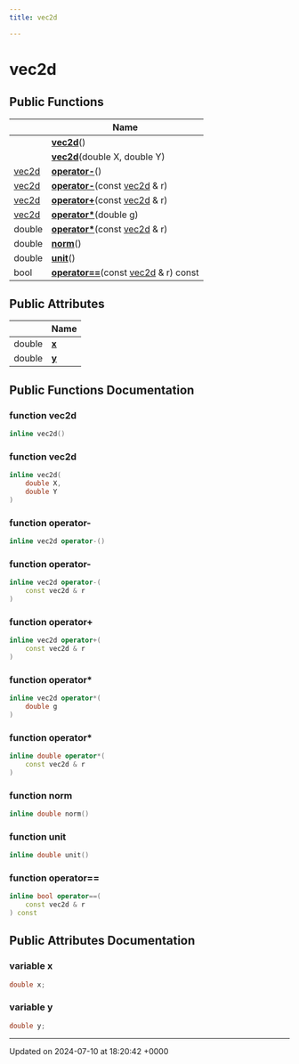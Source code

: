 ```yaml
---
title: vec2d

---
```


# vec2d





## Public Functions

|                | Name           |
| -------------- | -------------- |
| | **[vec2d](../Classes/classvec2d.md#function-vec2d)**() |
| | **[vec2d](../Classes/classvec2d.md#function-vec2d)**(double X, double Y) |
| [vec2d](../Classes/classvec2d.md) | **[operator-](../Classes/classvec2d.md#function-operator-)**() |
| [vec2d](../Classes/classvec2d.md) | **[operator-](../Classes/classvec2d.md#function-operator-)**(const [vec2d](../Classes/classvec2d.md) & r) |
| [vec2d](../Classes/classvec2d.md) | **[operator+](../Classes/classvec2d.md#function-operator+)**(const [vec2d](../Classes/classvec2d.md) & r) |
| [vec2d](../Classes/classvec2d.md) | **[operator*](../Classes/classvec2d.md#function-operator*)**(double g) |
| double | **[operator*](../Classes/classvec2d.md#function-operator*)**(const [vec2d](../Classes/classvec2d.md) & r) |
| double | **[norm](../Classes/classvec2d.md#function-norm)**() |
| double | **[unit](../Classes/classvec2d.md#function-unit)**() |
| bool | **[operator==](../Classes/classvec2d.md#function-operator==)**(const [vec2d](../Classes/classvec2d.md) & r) const |

## Public Attributes

|                | Name           |
| -------------- | -------------- |
| double | **[x](../Classes/classvec2d.md#variable-x)**  |
| double | **[y](../Classes/classvec2d.md#variable-y)**  |

## Public Functions Documentation

### function vec2d

```cpp
inline vec2d()
```


### function vec2d

```cpp
inline vec2d(
    double X,
    double Y
)
```


### function operator-

```cpp
inline vec2d operator-()
```


### function operator-

```cpp
inline vec2d operator-(
    const vec2d & r
)
```


### function operator+

```cpp
inline vec2d operator+(
    const vec2d & r
)
```


### function operator*

```cpp
inline vec2d operator*(
    double g
)
```


### function operator*

```cpp
inline double operator*(
    const vec2d & r
)
```


### function norm

```cpp
inline double norm()
```


### function unit

```cpp
inline double unit()
```


### function operator==

```cpp
inline bool operator==(
    const vec2d & r
) const
```


## Public Attributes Documentation

### variable x

```cpp
double x;
```


### variable y

```cpp
double y;
```


-------------------------------

Updated on 2024-07-10 at 18:20:42 +0000